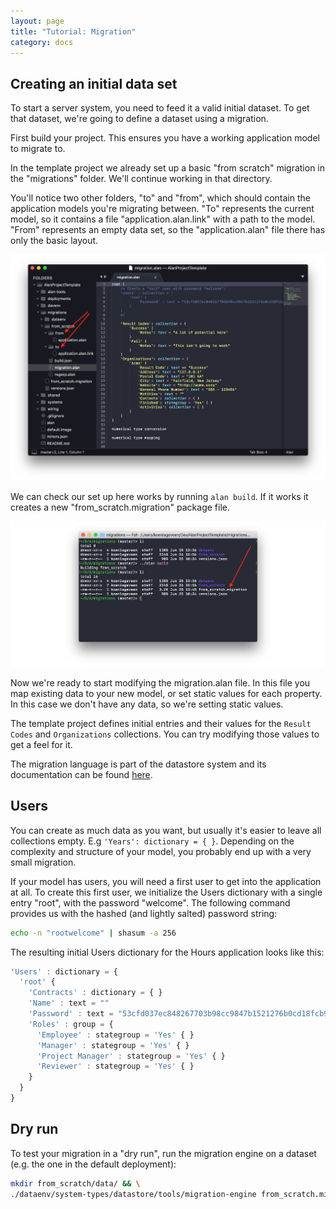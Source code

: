 ```yaml
---
layout: page
title: "Tutorial: Migration"
category: docs
---
```


## Creating an initial data set

To start a server system, you need to feed it a valid initial dataset. To get that dataset, we're going to define a dataset using a migration.

First build your project. This ensures you have a working application model to migrate to.

In the template project we already set up a basic "from scratch" migration in the "migrations" folder. We'll continue working in that directory.

You'll notice two other folders, "to" and "from", which should contain the application models you're migrating between. "To" represents the current model, so it contains a file "application.alan.link" with a path to the model. 
"From" represents an empty data set, so the "application.alan" file there has only the basic layout.

![](migration1.png)

We can check our set up here works by running `alan build`. If it works it creates a new "from_scratch.migration" package file.

![](migration2.png)

Now we're ready to start modifying the migration.alan file. In this file you map existing data to your new model, or set static values for each property. In this case we don't have any data, so we're setting static values. 

The template project defines initial entries and their values for the `Result Codes` and `Organizations` collections. You can try modifying those values to get a feel for it. 

The migration language is part of the datastore system and its documentation can be found [here](http://127.0.0.1:4000/docs/#important-languages).

## Users

You can create as much data as you want, but usually it's easier to leave all collections empty. E.g `'Years': dictionary = { }`. Depending on the complexity and structure of your model, you probably end up with a very small migration.

If your model has users, you will need a first user to get into the application at all. To create this first user, we initialize the Users dictionary with a single entry "root", with the password "welcome". The following command provides us with the hashed (and lightly salted) password string:
```sh
echo -n "rootwelcome" | shasum -a 256
```

The resulting initial Users dictionary for the Hours application looks like this:
```js
'Users' : dictionary = {
  'root' {
    'Contracts' : dictionary = { }
    'Name' : text = ""
    'Password' : text = "53cfd037ec848267703b98cc9847b1521276b0cd18fcb92b36062fbf96a70b45"
    'Roles' : group = {
      'Employee' : stategroup = 'Yes' { }
      'Manager' : stategroup = 'Yes' { }
      'Project Manager' : stategroup = 'Yes' { }
      'Reviewer' : stategroup = 'Yes' { }
    }
  }
}
```

## Dry run

To test your migration in a "dry run", run the migration engine on a dataset (e.g. the one in the default deployment):

```sh
mkdir from_scratch/data/ && \
./dataenv/system-types/datastore/tools/migration-engine from_scratch.migration < ../deployments/default/instances/server/instance.json > from_scratch/data/out.json
```
